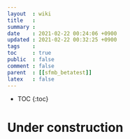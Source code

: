 ```yaml
---
layout  : wiki
title   : 
summary : 
date    : 2021-02-22 00:24:06 +0900
updated : 2021-02-22 00:32:25 +0900
tags    : 
toc     : true
public  : false
comment : false
parent  : [[sfmb_betatest]]
latex   : false
---
```

* TOC
{:toc}

# Under construction 
